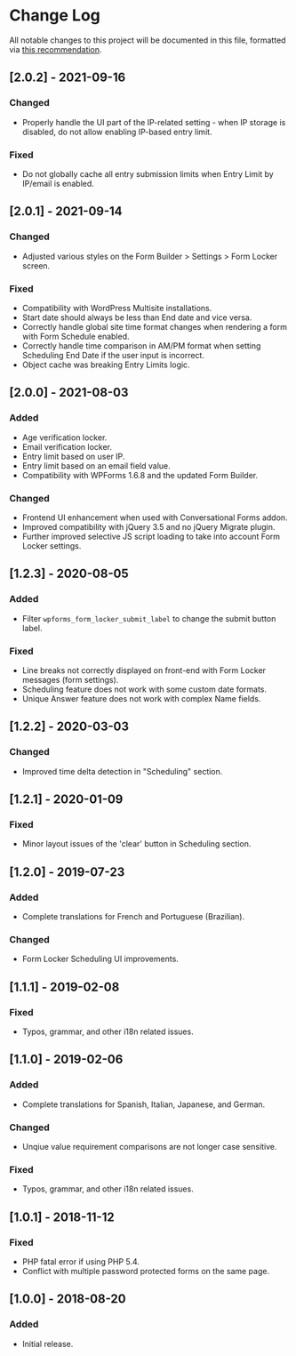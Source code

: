 # Change Log
All notable changes to this project will be documented in this file, formatted via [this recommendation](https://keepachangelog.com/).

## [2.0.2] - 2021-09-16
### Changed
- Properly handle the UI part of the IP-related setting - when IP storage is disabled, do not allow enabling IP-based entry limit.

### Fixed
- Do not globally cache all entry submission limits when Entry Limit by IP/email is enabled. 

## [2.0.1] - 2021-09-14
### Changed
- Adjusted various styles on the Form Builder > Settings > Form Locker screen.

### Fixed
- Compatibility with WordPress Multisite installations.
- Start date should always be less than End date and vice versa.
- Correctly handle global site time format changes when rendering a form with Form Schedule enabled.
- Correctly handle time comparison in AM/PM format when setting Scheduling End Date if the user input is incorrect.
- Object cache was breaking Entry Limits logic.

## [2.0.0] - 2021-08-03
### Added
- Age verification locker.
- Email verification locker.
- Entry limit based on user IP.
- Entry limit based on an email field value.
- Compatibility with WPForms 1.6.8 and the updated Form Builder.

### Changed
- Frontend UI enhancement when used with Conversational Forms addon.
- Improved compatibility with jQuery 3.5 and no jQuery Migrate plugin.
- Further improved selective JS script loading to take into account Form Locker settings.

## [1.2.3] - 2020-08-05
### Added
- Filter `wpforms_form_locker_submit_label` to change the submit button label.

### Fixed
- Line breaks not correctly displayed on front-end with Form Locker messages (form settings).
- Scheduling feature does not work with some custom date formats.
- Unique Answer feature does not work with complex Name fields.

## [1.2.2] - 2020-03-03
### Changed
- Improved time delta detection in "Scheduling" section.

## [1.2.1] - 2020-01-09
### Fixed
- Minor layout issues of the 'clear' button in Scheduling section.

## [1.2.0] - 2019-07-23
### Added
- Complete translations for French and Portuguese (Brazilian).

### Changed
- Form Locker Scheduling UI improvements.

## [1.1.1] - 2019-02-08
### Fixed
- Typos, grammar, and other i18n related issues.

## [1.1.0] - 2019-02-06
### Added
- Complete translations for Spanish, Italian, Japanese, and German.

### Changed
- Unqiue value requirement comparisons are not longer case sensitive.

### Fixed
- Typos, grammar, and other i18n related issues.

## [1.0.1] - 2018-11-12
### Fixed
- PHP fatal error if using PHP 5.4.
- Conflict with multiple password protected forms on the same page.

## [1.0.0] - 2018-08-20
### Added
- Initial release.
